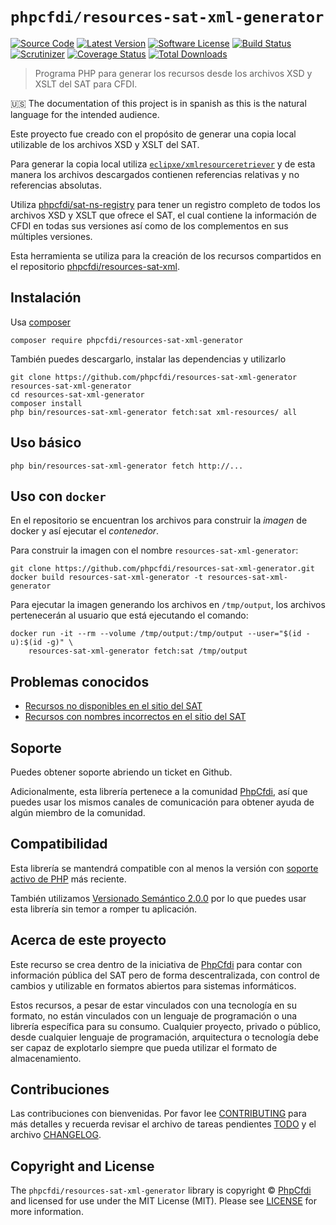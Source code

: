 # `phpcfdi/resources-sat-xml-generator`

[![Source Code][badge-source]][source]
[![Latest Version][badge-release]][release]
[![Software License][badge-license]][license]
[![Build Status][badge-build]][build]
[![Scrutinizer][badge-quality]][quality]
[![Coverage Status][badge-coverage]][coverage]
[![Total Downloads][badge-downloads]][downloads]

> Programa PHP para generar los recursos desde los archivos XSD y XSLT del SAT para CFDI.

:us: The documentation of this project is in spanish as this is the natural language for the intended audience.

Este proyecto fue creado con el propósito de generar una copia local utilizable de los archivos XSD y XSLT del SAT.

Para generar la copia local utiliza [`eclipxe/xmlresourceretriever`](https://github.com/eclipxe13/XmlResourceRetriever)
y de esta manera los archivos descargados contienen referencias relativas y no referencias absolutas.

Utiliza [phpcfdi/sat-ns-registry](https://github.com/phpcfdi/sat-ns-registry) para tener un registro completo de todos
los archivos XSD y XSLT que ofrece el SAT, el cual contiene la información de CFDI en todas sus versiones así como
de los complementos en sus múltiples versiones.

Esta herramienta se utiliza para la creación de los recursos compartidos en el repositorio
[phpcfdi/resources-sat-xml](https://github.com/phpcfdi/resources-sat-xml).

## Instalación

Usa [composer](https://getcomposer.org/)

```shell
composer require phpcfdi/resources-sat-xml-generator
```

También puedes descargarlo, instalar las dependencias y utilizarlo

```shell
git clone https://github.com/phpcfdi/resources-sat-xml-generator resources-sat-xml-generator
cd resources-sat-xml-generator
composer install
php bin/resources-sat-xml-generator fetch:sat xml-resources/ all
```

## Uso básico

```shell
php bin/resources-sat-xml-generator fetch http://...
```

## Uso con `docker`

En el repositorio se encuentran los archivos para construir la *imagen* de docker y así ejecutar el *contenedor*.

Para construir la imagen con el nombre `resources-sat-xml-generator`:

```shell
git clone https://github.com/phpcfdi/resources-sat-xml-generator.git
docker build resources-sat-xml-generator -t resources-sat-xml-generator
```

Para ejecutar la imagen generando los archivos en `/tmp/output`,
los archivos pertenecerán al usuario que está ejecutando el comando:

```shell
docker run -it --rm --volume /tmp/output:/tmp/output --user="$(id -u):$(id -g)" \
    resources-sat-xml-generator fetch:sat /tmp/output
```

## Problemas conocidos

- [Recursos no disponibles en el sitio del SAT](docs/ISSUE_INCOMPLETOS.md)
- [Recursos con nombres incorrectos en el sitio del SAT](docs/ISSUE_RESOURCES_NAMES.md)

## Soporte

Puedes obtener soporte abriendo un ticket en Github.

Adicionalmente, esta librería pertenece a la comunidad [PhpCfdi](https://www.phpcfdi.com), así que puedes usar los
mismos canales de comunicación para obtener ayuda de algún miembro de la comunidad.

## Compatibilidad

Esta librería se mantendrá compatible con al menos la versión con
[soporte activo de PHP](https://www.php.net/supported-versions.php) más reciente.

También utilizamos [Versionado Semántico 2.0.0](docs/SEMVER.md) por lo que puedes usar esta librería
sin temor a romper tu aplicación.

## Acerca de este proyecto

Este recurso se crea dentro de la iniciativa de [PhpCfdi](https://www.phpcfdi.com) para contar con información pública del
SAT pero de forma descentralizada, con control de cambios y utilizable en formatos abiertos para sistemas informáticos.

Estos recursos, a pesar de estar vinculados con una tecnología en su formato, no están vinculados con un lenguaje
de programación o una librería específica para su consumo. Cualquier proyecto, privado o público, desde cualquier
lenguaje de programación, arquitectura o tecnología debe ser capaz de explotarlo siempre que pueda utilizar el
formato de almacenamiento.

## Contribuciones

Las contribuciones con bienvenidas. Por favor lee [CONTRIBUTING][] para más detalles
y recuerda revisar el archivo de tareas pendientes [TODO][] y el archivo [CHANGELOG][].

## Copyright and License

The `phpcfdi/resources-sat-xml-generator` library is copyright © [PhpCfdi](https://www.phpcfdi.com)
and licensed for use under the MIT License (MIT). Please see [LICENSE][] for more information.


[contributing]: https://github.com/phpcfdi/resources-sat-xml-generator/blob/main/CONTRIBUTING.md
[changelog]: https://github.com/phpcfdi/resources-sat-xml-generator/blob/main/docs/CHANGELOG.md
[todo]: https://github.com/phpcfdi/resources-sat-xml-generator/blob/main/docs/TODO.md

[source]: https://github.com/phpcfdi/resources-sat-xml-generator
[release]: https://github.com/phpcfdi/resources-sat-xml-generator/releases
[license]: https://github.com/phpcfdi/resources-sat-xml-generator/blob/main/LICENSE
[build]: https://github.com/phpcfdi/resources-sat-xml-generator/actions/workflows/build.yml?query=branch:main
[quality]: https://scrutinizer-ci.com/g/phpcfdi/resources-sat-xml-generator/
[coverage]: https://scrutinizer-ci.com/g/phpcfdi/resources-sat-xml-generator/code-structure/main/code-coverage
[downloads]: https://packagist.org/packages/phpcfdi/resources-sat-xml-generator

[badge-source]: http://img.shields.io/badge/source-phpcfdi/resources--sat--xml--generator-blue?style=flat-square
[badge-release]: https://img.shields.io/github/release/phpcfdi/resources-sat-xml-generator?style=flat-square
[badge-license]: https://img.shields.io/github/license/phpcfdi/resources-sat-xml-generator?style=flat-square
[badge-build]: https://img.shields.io/github/actions/workflow/status/phpcfdi/resources-sat-xml-generator/build.yml?branch=main&style=flat-square
[badge-quality]: https://img.shields.io/scrutinizer/g/phpcfdi/resources-sat-xml-generator/main?style=flat-square
[badge-coverage]: https://img.shields.io/scrutinizer/coverage/g/phpcfdi/resources-sat-xml-generator/main?style=flat-square
[badge-downloads]: https://img.shields.io/packagist/dt/phpcfdi/resources-sat-xml-generator?style=flat-square
